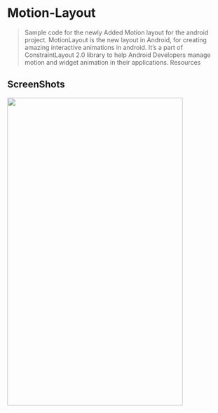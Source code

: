 # Motion-Layout
> Sample code for the newly Added Motion layout for the android project. MotionLayout is the new layout in Android, for creating amazing interactive animations in android. It’s a part of ConstraintLayout 2.0 library to help Android Developers manage motion and widget animation in their applications.
Resources

## ScreenShots
<img src="https://imgur.com/5FMwtHZ.gif" width="400" height="700" />
